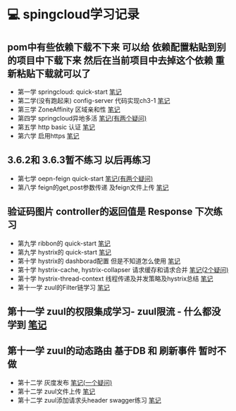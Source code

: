 # :computer: spingcloud学习记录
## pom中有些依赖下载不下来 可以给 依赖配置粘贴到别的项目中下载下来 然后在当前项目中去掉这个依赖 重新粘贴下载就可以了
- 第一学 springcloud: quick-start [笔记](https://github.com/keepclimbs/springcloud-notes/tree/master/ch2-1/readMe.md)
- 第二学(没有跑起来) config-server  代码实现ch3-1 [笔记](https://github.com/keepclimbs/springcloud-notes/tree/master/ch3-1/readMe.md)
- 第三学 ZoneAffinity 区域亲和性  [笔记](https://github.com/keepclimbs/springcloud-notes/tree/master/ch3-5-2/readMe.md)
- 第四学 springcloud异地多活 [笔记(有两个疑问)](https://github.com/keepclimbs/springcloud-notes/tree/master/ch3-5-3/readMe.md)
- 第五学 http basic 认证  [笔记](https://github.com/keepclimbs/springcloud-notes/tree/master/ch3-5-4/readMe.md)
- 第六学 启用https  [笔记](https://github.com/keepclimbs/springcloud-notes/tree/master/ch3-5-5/readMe.md)
## 3.6.2和 3.6.3暂不练习 以后再练习
- 第七学 oepn-feign quick-start [笔记(有两个疑问)](https://github.com/keepclimbs/springcloud-notes/tree/master/ch4-1-2/readMe.md)
- 第八学 feign的get,post参数传递 及feign文件上传 [笔记](https://github.com/keepclimbs/springcloud-notes/tree/master/ch4-3-2/readMe.md)
## 验证码图片 controller的返回值是 Response 下次练习
- 第九学 ribbon的 quick-start [笔记](https://github.com/keepclimbs/springcloud-notes/tree/master/ch5-1-2/readMe.md)
- 第九学 hystrix的 quick-start [笔记](https://github.com/keepclimbs/springcloud-notes/tree/master/ch6-2/readMe.md)
- 第十学 hystrix的 dashborad配置 但是不知道怎么使用  [笔记](https://github.com/keepclimbs/springcloud-notes/tree/master/ch6-2-3/readMe.md)
- 第十学 hystrix-cache, hystrix-collapser 请求缓存和请求合并 [笔记(2个疑问)](https://github.com/keepclimbs/springcloud-notes/tree/master/ch6-2-3/readMe.md)
- 第十学 hystrix-thread-context 线程传递及并发策略及hystrix总结 [笔记](https://github.com/keepclimbs/springcloud-notes/tree/master/ch6-2-3/readMe-1.md)
- 第十一学 zuul的Filter链学习 [笔记](https://github.com/keepclimbs/springcloud-notes/tree/master/ch8-1-1/readMe.md)
## 第十一学 zuul的权限集成学习- zuul限流 - 什么都没学到 [笔记](https://github.com/keepclimbs/springcloud-notes/tree/master/ch8-2-1/readMe.md)
## 第十一学 zuul的动态路由  基于DB 和 刷新事件 暂时不做
- 第十二学 灰度发布  [笔记(一个疑问)](https://github.com/keepclimbs/springcloud-notes/tree/master/ch8-1-1/readMe.md)
- 第十二学 zuul文件上传  [笔记](https://github.com/keepclimbs/springcloud-notes/tree/master/ch8-1-1/readMe.md)
- 第十二学 zuul添加请求头header swagger练习  [笔记](https://github.com/keepclimbs/springcloud-notes/tree/master/ch8-7-1/readMe.md)
